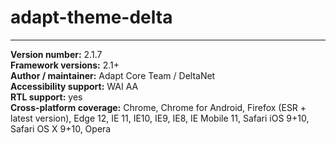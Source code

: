 # adapt-theme-delta

----------------------------
**Version number:**  2.1.7  
**Framework versions:**  2.1+     
**Author / maintainer:** Adapt Core Team / DeltaNet  
**Accessibility support:** WAI AA   
**RTL support:** yes  
**Cross-platform coverage:** Chrome, Chrome for Android, Firefox (ESR + latest version), Edge 12, IE 11, IE10, IE9, IE8, IE Mobile 11, Safari iOS 9+10, Safari OS X 9+10, Opera    
